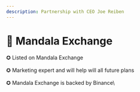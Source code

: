 ```yaml
---
description: Partnership with CEO Joe Reiben
---
```


# 🔷 Mandala Exchange

✪ Listed on Mandala Exchange\
\
✪ Marketing expert and will help will all future plans\
\
✪ Mandala Exchange is backed by Binance\
